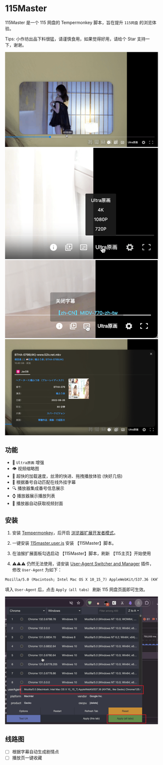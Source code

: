 # 115Master

115Master 是一个 115 网盘的 Tempermonkey 脚本，旨在提升 `115网盘` 的浏览体验。

Tips: 小作坊出品下料很猛，请谨慎食用，如果觉得好用，请给个 Star 支持一下，谢谢。

![player](./docs/images/player.png)
![quality](./docs/images/quality.png)
![subtitle](./docs/images/subtitle.png)
![javInfo](./docs/images/javInfo.png)

## 功能

- 🎨 `Ultra原画` 增强
- 👁 视频缩略图
- 🚀 超快的加载速度，丝滑的快进、拖拽播放体验 (快好几倍)
- 🤖 根据番号自动匹配在线外挂字幕
- 🔍 播放器集成番号信息展示
- ⌚ 播放器展示播放列表
- 🍯 播放器自动获取视频封面

## 安装

1. 安装 [Tempermonkey](https://www.tampermonkey.net/)，后开启 [浏览器扩展开发者模式](https://www.tampermonkey.net/faq.php#Q209)。

2. 一键安装 [115master.user.js](https://github.com/cbingb666/115master/releases/latest/download/115master.user.js) 安装 【115Master】脚本。

3. 在油猴扩展面板勾选启动 【115Master】脚本，刷新 【115主页】开始使用

3. ⚠️⚠️⚠️ 仍然无法使用，请安装 [User-Agent Switcher and Manager](https://chromewebstore.google.com/detail/user-agent-switcher-and-m/bhchdcejhohfmigjafbampogmaanbfkg) 插件，修改 `User-Agent` 为如下：

```txt
Mozilla/5.0 (Macintosh; Intel Mac OS X 10_15_7) AppleWebKit/537.36 (KHTML, like Gecko) Chrome/125.0.0.0 Safari/537.36 115Browser/27.0.6.3
```

填入 `User-Agent` 后，点击 `Apply（all tabs）` 刷新 115 网盘页面即可生效。

![user-agent](./docs/images/useragent.png)

## 线路图

- [ ] 根据字幕自动生成剧情点
- [ ] 播放页一键收藏
